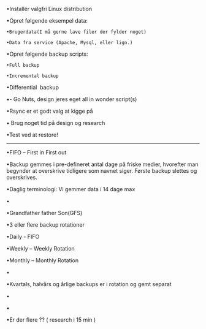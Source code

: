 •Installér valgfri Linux distribution

•Opret følgende eksempel data:

	•Brugerdata(I må gerne lave filer der fylder noget)

	•Data fra service (Apache, Mysql, eller lign.) 

•Opret følgende backup scripts:

	•Full backup

	•Incremental backup

•Differential  backup

•- Go Nuts, design jeres eget all in wonder script(s)

•Rsync er et godt valg at kigge på

• Brug noget tid på design og research

•Test ved at restore!

---
•FIFO – First in First out

•Backup gemmes i pre-defineret antal dage på friske medier, hvorefter man begynder at overskrive tidligere som navnet siger. Første backup slettes og overskrives. 

•Daglig terminologi: Vi gemmer data i 14 dage max

•

•Grandfather father Son(GFS)

•3 eller flere backup rotationer

•Daily - FIFO

•Weekly – Weekly Rotation

•Monthly – Monthly Rotation

•

•Kvartals, halvårs og årlige backups er i rotation og gemt separat  

•

•

•Er der flere ?? ( research i 15 min )